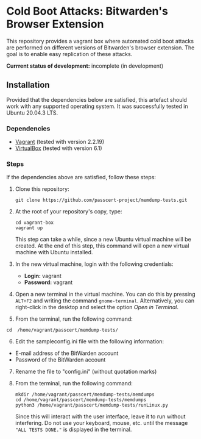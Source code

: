 # Cold Boot Attacks: Bitwarden's Browser Extension
This repository provides a vagrant box where automated cold boot attacks are performed on different versions of Bitwarden's browser extension. The goal is to enable easy replication of these attacks.

**Currrent status of development:** incomplete (in development)

## Installation
Provided that the dependencies below are satisfied, this artefact should work with any supported operating system. It was successfully tested in Ubuntu 20.04.3 LTS.

### Dependencies
 - [Vagrant](https://www.vagrantup.com/) (tested with version 2.2.19)
 - [VirtualBox]() (tested with version 6.1)

### Steps
If the dependencies above are satisfied, follow these steps:

 1. Clone this repository:

    ```
    git clone https://github.com/passcert-project/memdump-tests.git
    ```

 2. At the root of your repository's copy, type:

    ```
    cd vagrant-box
    vagrant up
    ```

    This step can take a while, since a new Ubuntu virtual machine will be created. At the end of this step, this command will open a new virtual machine with Ubuntu installed.

 3. In the new virtual machine, login with the following credentials:

    - **Login:** vagrant
    - **Password:** vagrant

 4. Open a new terminal in the virtual machine. You can do this by pressing `ALT+F2` and writing the command `gnome-terminal`. Alternatively, you can right-click in the desktop and select the option _Open in Terminal_.

 5. From the terminal, run the following command:
   ```
   cd  /home/vagrant/passcert/memdump-tests/
   ```
 6. Edit the sampleconfig.ini file with the following information:
   - E-mail address of the BitWarden account
   - Password of the BitWarden account
 7. Rename the file to "config.ini" (without quotation marks)

 8. From the terminal, run the following command:

     ```
     mkdir /home/vagrant/passcert/memdump-tests/memdumps
     cd /home/vagrant/passcert/memdump-tests/memdumps
     python3 /home/vagrant/passcert/memdump-tests/runLinux.py
     ```

    Since this will interact with the user interface, leave it to run without interfering. Do not use your keyboard, mouse, etc. until the message `"ALL TESTS DONE."` is displayed in the terminal.